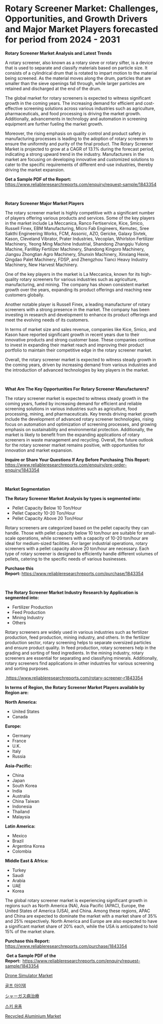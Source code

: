 <p><h1>Rotary Screener Market: Challenges, Opportunities, and Growth Drivers and Major Market Players forecasted for period from 2024 - 2031</h1></p><p><strong>Rotary Screener Market Analysis and Latest Trends</strong></p>
<p><p>A rotary screener, also known as a rotary sieve or rotary sifter, is a device that is used to separate and classify materials based on particle size. It consists of a cylindrical drum that is rotated to impart motion to the material being screened. As the material moves along the drum, particles that are smaller than the sieve openings fall through, while larger particles are retained and discharged at the end of the drum.</p><p>The global market for rotary screeners is expected to witness significant growth in the coming years. The increasing demand for efficient and cost-effective screening solutions across various industries such as agriculture, pharmaceuticals, and food processing is driving the market growth. Additionally, advancements in technology and automation in screening equipment are further fueling the market growth.</p><p>Moreover, the rising emphasis on quality control and product safety in manufacturing processes is leading to the adoption of rotary screeners to ensure the uniformity and purity of the final product. The Rotary Screener Market is projected to grow at a CAGR of 13.1% during the forecast period, indicating a strong upward trend in the industry. Manufacturers in the market are focusing on developing innovative and customized solutions to cater to the specific requirements of different end-use industries, thereby driving the market expansion.</p></p>
<p><strong>Get a Sample PDF of the Report:&nbsp;</strong> <a href="https://www.reliableresearchreports.com/enquiry/request-sample/1843354">https://www.reliableresearchreports.com/enquiry/request-sample/1843354</a></p>
<p>&nbsp;</p>
<p><strong>Rotary Screener Major Market Players</strong></p>
<p><p>The rotary screener market is highly competitive with a significant number of players offering various products and services. Some of the key players in the market include La Meccanica, Ranco Fertiservice, Kice, Smico, Russell Finex, EBM Manufacturing, Micro Fab Engineers, Kemutec, Sree Sakthi Engineering Works, FCM, Assonic, AZO, Gericke, Galaxy Sivtek, Kason, Cleveland Vibrator, Prater Industries, Vecoplan, Whirlston Fertilizer Machinery, Yeong Ming Machine Industrial, Shandong Zhangqiu Yulong Machine, FanWay Fertilizer Machinery, Shandong Kingoro Machinery, Jiangsu Zhongtian Agro Machinery, Shunxin Machinery, Xinxiang Hexie, Qingdao Palet Machinery, FDSP, and Zhengzhou Tianci Heavy Industry Machinery, New Harvest Machinery.</p><p>One of the key players in the market is La Meccanica, known for its high-quality rotary screeners for various industries such as agriculture, manufacturing, and mining. The company has shown consistent market growth over the years, expanding its product offerings and reaching new customers globally.</p><p>Another notable player is Russell Finex, a leading manufacturer of rotary screeners with a strong presence in the market. The company has been investing in research and development to enhance its product offerings and meet the evolving needs of its customers.</p><p>In terms of market size and sales revenue, companies like Kice, Smico, and Kason have reported significant growth in recent years due to their innovative products and strong customer base. These companies continue to invest in expanding their market reach and improving their product portfolio to maintain their competitive edge in the rotary screener market.</p><p>Overall, the rotary screener market is expected to witness steady growth in the coming years, driven by increasing demand from various industries and the introduction of advanced technologies by key players in the market.</p></p>
<p>&nbsp;</p>
<p><strong>What Are The Key Opportunities For Rotary Screener Manufacturers?</strong></p>
<p><p>The rotary screener market is expected to witness steady growth in the coming years, fueled by increasing demand for efficient and reliable screening solutions in various industries such as agriculture, food processing, mining, and pharmaceuticals. Key trends driving market growth include the development of advanced rotary screener technologies, rising focus on automation and optimization of screening processes, and growing emphasis on sustainability and environmental protection. Additionally, the market is likely to benefit from the expanding applications of rotary screeners in waste management and recycling. Overall, the future outlook for the rotary screener market remains positive, with opportunities for innovation and market expansion.</p></p>
<p><strong>Inquire or Share Your Questions If Any Before Purchasing This Report:</strong> <a href="https://www.reliableresearchreports.com/enquiry/pre-order-enquiry/1843354">https://www.reliableresearchreports.com/enquiry/pre-order-enquiry/1843354</a></p>
<p>&nbsp;</p>
<p><strong>Market Segmentation</strong></p>
<p><strong>The Rotary Screener Market Analysis by types is segmented into:</strong></p>
<p><ul><li>Pellet Capacity Below 10 Ton/Hour</li><li>Pellet Capacity 10-20 Ton/Hour</li><li>Pellet Capacity Above 20 Ton/Hour</li></ul></p>
<p><p>Rotary screeners are categorized based on the pellet capacity they can handle. Those with pellet capacity below 10 ton/hour are suitable for small-scale operations, while screeners with a capacity of 10-20 ton/hour are ideal for medium-sized facilities. For larger industrial operations, rotary screeners with a pellet capacity above 20 ton/hour are necessary. Each type of rotary screener is designed to efficiently handle different volumes of pellets, catering to the specific needs of various businesses.</p></p>
<p><strong>Purchase this Report:&nbsp;</strong><a href="https://www.reliableresearchreports.com/purchase/1843354">https://www.reliableresearchreports.com/purchase/1843354</a></p>
<p>&nbsp;</p>
<p><strong>The Rotary Screener Market Industry Research by Application is segmented into:</strong></p>
<p><ul><li>Fertilizer Production</li><li>Feed Production</li><li>Mining Industry</li><li>Others</li></ul></p>
<p><p>Rotary screeners are widely used in various industries such as fertilizer production, feed production, mining industry, and others. In the fertilizer production sector, rotary screening helps to separate oversized particles and ensure product quality. In feed production, rotary screeners help in the grading and sorting of feed ingredients. In the mining industry, rotary screeners are essential for separating and classifying minerals. Additionally, rotary screeners find applications in other industries for various screening and sorting purposes.</p></p>
<p><a href="https://www.reliableresearchreports.com/rotary-screener-r1843354">&nbsp;https://www.reliableresearchreports.com/rotary-screener-r1843354</a></p>
<p><strong>In terms of Region, the Rotary Screener Market Players available by Region are:</strong></p>
<p>
    <p> <strong> North America: </strong>
        <ul>
            <li>United States</li>
            <li>Canada</li>
        </ul>
        </p> 
    <p> <strong> Europe: </strong>
        <ul>
            <li>Germany</li>
            <li>France</li>
            <li>U.K.</li>
            <li>Italy</li>
            <li>Russia</li>
        </ul>
        </p> 
    <p> <strong> Asia-Pacific: </strong>
        <ul>
            <li>China</li>
            <li>Japan</li>
            <li>South Korea</li>
            <li>India</li>
            <li>Australia</li>
            <li>China Taiwan</li>
            <li>Indonesia</li>
            <li>Thailand</li>
            <li>Malaysia</li>
        </ul>
        </p> 
    <p> <strong> Latin America: </strong>
        <ul>
            <li>Mexico</li>
            <li>Brazil</li>
            <li>Argentina Korea</li>
            <li>Colombia</li>
        </ul>
        </p> 
    <p> <strong> Middle East & Africa: </strong>
        <ul>
            <li>Turkey</li>
            <li>Saudi</li>
            <li>Arabia</li>
            <li>UAE</li>
            <li>Korea</li>
        </ul>
    </p>
    </p>
<p><p>The global rotary screener market is experiencing significant growth in regions such as North America (NA), Asia Pacific (APAC), Europe, the United States of America (USA), and China. Among these regions, APAC and China are expected to dominate the market with a market share of 35% and 25% respectively. North America and Europe are also expected to have a significant market share of 20% each, while the USA is anticipated to hold 15% of the market share.</p></p>
<p><strong>Purchase this Report: </strong><a href="https://www.reliableresearchreports.com/purchase/1843354">https://www.reliableresearchreports.com/purchase/1843354</a></p>
<p>&nbsp;<strong>Get a Sample PDF of the Report:&nbsp;&nbsp;</strong><a href="https://www.reliableresearchreports.com/enquiry/request-sample/1843354">https://www.reliableresearchreports.com/enquiry/request-sample/1843354</a></p>
<p><strong></strong></p>
<p><p><a href="https://github.com/mancsybtousav/Market-Research-Report-List-2/blob/main/drone-simulator-market.md">Drone Simulator Market</a></p><p><a href="https://github.com/PercyHagernes9778/Market-Research-Report-List-1/blob/main/131074333311.md">골프 아이템</a></p><p><a href="https://github.com/nemesis2824/Market-Research-Report-List-1/blob/main/800204737272.md">シャーガス病治療</a></p><p><a href="https://github.com/rsg307664904/Market-Research-Report-List-1/blob/main/902554833312.md">스키 용품</a></p><p><a href="https://issuu.com/reportprime-2/docs/recycled-aluminium-market-size-2030.pptx">Recycled Aluminium Market</a></p></p>